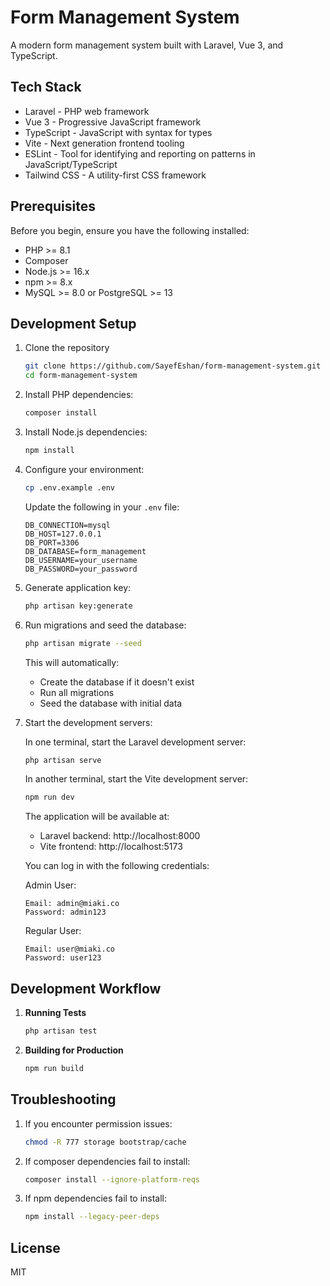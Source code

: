 # Form Management System

A modern form management system built with Laravel, Vue 3, and TypeScript.

## Tech Stack

-   Laravel - PHP web framework
-   Vue 3 - Progressive JavaScript framework
-   TypeScript - JavaScript with syntax for types
-   Vite - Next generation frontend tooling
-   ESLint - Tool for identifying and reporting on patterns in JavaScript/TypeScript
-   Tailwind CSS - A utility-first CSS framework

## Prerequisites

Before you begin, ensure you have the following installed:

-   PHP >= 8.1
-   Composer
-   Node.js >= 16.x
-   npm >= 8.x
-   MySQL >= 8.0 or PostgreSQL >= 13

## Development Setup

1. Clone the repository

    ```bash
    git clone https://github.com/SayefEshan/form-management-system.git
    cd form-management-system
    ```

2. Install PHP dependencies:

    ```bash
    composer install
    ```

3. Install Node.js dependencies:

    ```bash
    npm install
    ```

4. Configure your environment:

    ```bash
    cp .env.example .env
    ```

    Update the following in your `.env` file:

    ```
    DB_CONNECTION=mysql
    DB_HOST=127.0.0.1
    DB_PORT=3306
    DB_DATABASE=form_management
    DB_USERNAME=your_username
    DB_PASSWORD=your_password
    ```

5. Generate application key:

    ```bash
    php artisan key:generate
    ```

6. Run migrations and seed the database:

    ```bash
    php artisan migrate --seed
    ```

    This will automatically:

    - Create the database if it doesn't exist
    - Run all migrations
    - Seed the database with initial data

7. Start the development servers:

    In one terminal, start the Laravel development server:

    ```bash
    php artisan serve
    ```

    In another terminal, start the Vite development server:

    ```bash
    npm run dev
    ```

    The application will be available at:

    - Laravel backend: http://localhost:8000
    - Vite frontend: http://localhost:5173

    You can log in with the following credentials:

    Admin User:

    ```
    Email: admin@miaki.co
    Password: admin123
    ```

    Regular User:

    ```
    Email: user@miaki.co
    Password: user123
    ```

## Development Workflow

1. **Running Tests**

    ```bash
    php artisan test
    ```

2. **Building for Production**
    ```bash
    npm run build
    ```

## Troubleshooting

1. If you encounter permission issues:

    ```bash
    chmod -R 777 storage bootstrap/cache
    ```

2. If composer dependencies fail to install:

    ```bash
    composer install --ignore-platform-reqs
    ```

3. If npm dependencies fail to install:
    ```bash
    npm install --legacy-peer-deps
    ```

## License

MIT
